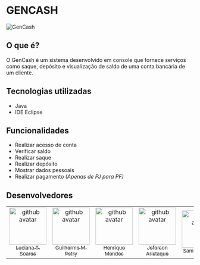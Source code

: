 # GENCASH

![GenCash](https://user-images.githubusercontent.com/88734065/152814461-f1c39dc4-fda8-4ab2-8610-9250ede7ce9b.jpeg)

## O que é?

O GenCash é um sistema desenvolvido em console que fornece serviços como saque, depósito e visualização de saldo de uma conta bancária de um cliente.

## Tecnologias utilizadas
- Java
- IDE Eclipse

## Funcionalidades
- Realizar acesso de conta
- Verificar saldo
- Realizar saque
- Realizar depósito
- Mostrar dados pessoais
- Realizar pagamento *(Apenas de PJ para PF)*

## Desenvolvedores

<table>
  <tr>
    <td align="center"><a href="https://github.com/lucianaTSoares"><img src="https://avatars.githubusercontent.com/u/88734065?v=4" width="100px" alt="github avatar"><br><sub>Luciana T. Soares</sub></a></td>
    <td align="center"><a href="https://github.com/petry078"><img src="https://avatars.githubusercontent.com/u/44437770?v=4" width="100px" alt="github avatar"><br><sub>Guilherme M. Petry</sub></a></td>
    <td align="center"><a href="https://github.com/riquemendes"><img src="https://avatars.githubusercontent.com/u/97553942?v=4" width="100px" alt="github avatar"><br><sub>Henrique Mendes</sub></a></td>
    <td align="center"><a href="https://github.com/Aristaque"><img src="https://avatars.githubusercontent.com/u/98294862?v=4" width="100px" alt="github avatar"><br><sub>Jeferson Aristaque</sub></a></td>
    <td align="center"><a href="https://github.com/Sam-Pina"><img src="https://avatars.githubusercontent.com/u/84543096?s=200&v=4" width="100px" alt="github avatar"><br><sub>Samuel S. Pina</sub></a></td>
    <td align="center"><a href="https://github.com/tamara-augusta"><img src="https://avatars.githubusercontent.com/u/98351359?v=4" width="100px" alt="github avatar"><br><sub>Tamara Augusta</sub></a></td>
    <td align="center"><a href="https://github.com/gabrielafedermann"><img src="https://avatars.githubusercontent.com/u/97420467?v=4" width="100px" alt="github avatar"><br><sub>Gabriela Federmann</sub></a></td>
  </tr>
<table>
